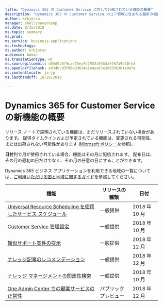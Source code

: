 ```yaml
---
title: "Dynamics 365 の Customer Service に対して計画されている機能の概要"
description: "Dynamics 365 の Customer Service のコア領域に含まれる最新の機能とエンゲージメントについて簡単に確認します。"
author: krbjoran
manager: shellyhaverkamp
ms.date: 8/15/2018
ms.topic: summary
ms.prod: 
ms.service: business-applications
ms.technology: 
ms.author: krbjoran
audience: Admin
ms.translationtype: HT
ms.sourcegitcommit: d65d9c6f9cae75ea7d7934a95b3a9f67a9e10fe3
ms.openlocfilehash: e834bcd3f95ed3624a1e4aa85e3d9396361e9a7a
ms.contentlocale: ja-jp
ms.lasthandoff: 10/26/2018

---
```

#  <a name="summary-of-whats-new-in-dynamics-365-for-customer-service"></a>Dynamics 365 for Customer Service の新機能の概要

リリース ノートで説明されている機能は、まだリリースされていない場合があります。 提供タイムラインおよび予定されている機能は、変更される可能性、または出荷されない可能性があります ([Microsoft ポリシー](https://go.microsoft.com/fwlink/p/?linkid=2007332)を参照)。

**日付**列で月が使用されている場合、機能はその月に配信されます。 配布日は、その月の最初の日だけでなく、その月の任意の日にすることができます。

Dynamics 365 ビジネス アプリケーションを利用できる地域の一覧については、[ご利用いただける国と地域に関するガイド](https://aka.ms/dynamics_365_international_availability_deck)を参照してください。


| 機能                                                                                               | リリースの種類   | 日付 |
|-------------------------------------------------------------------------------------------------------|----------------|----------------------|
| [Universal Resource Scheduling を使用したサービス スケジュール](service-scheduling-powered-by-urs.md) | 一般提供             | 2018 年 10 月          |
| [Customer Service 管理設定](customer-service-admin-settings.md)                               | 一般提供             | 2018 年 10 月          |
| [類似サポート案件の提示](suggest-similar-cases.md)                                                   | 一般提供             | 2018 年 12 月          |
| [ナレッジ記事のレコメンデーション](knowledge-article-recommendation.md)                             | 一般提供             | 2018 年 12 月          |
| [ナレッジ マネージメントの関連性検索](relevance-search-for-knowledge-management.md)           | 一般提供             | 2018 年 10 月          |
| [One Admin Center での顧客サービスの正常性](customer-service-health-in-admin-center.md)           | パブリック プレビュー | 2018 年 12 月         |

